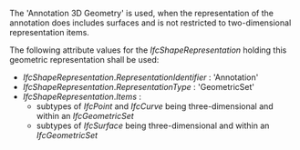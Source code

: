 The 'Annotation 3D Geometry' is used, when the representation of the annotation does includes surfaces and is not restricted to two-dimensional representation items.

The following attribute values for the _IfcShapeRepresentation_ holding this geometric representation shall be used:

*  _IfcShapeRepresentation_._RepresentationIdentifier_ : 'Annotation' 
*  _IfcShapeRepresentation_._RepresentationType_ : 'GeometricSet' 
* _IfcShapeRepresentation_._Items_ : 
    * subtypes of _IfcPoint_ and _IfcCurve_ being three-dimensional and within an _IfcGeometricSet_
    * subtypes of _IfcSurface_ being three-dimensional and within an _IfcGeometricSet_
